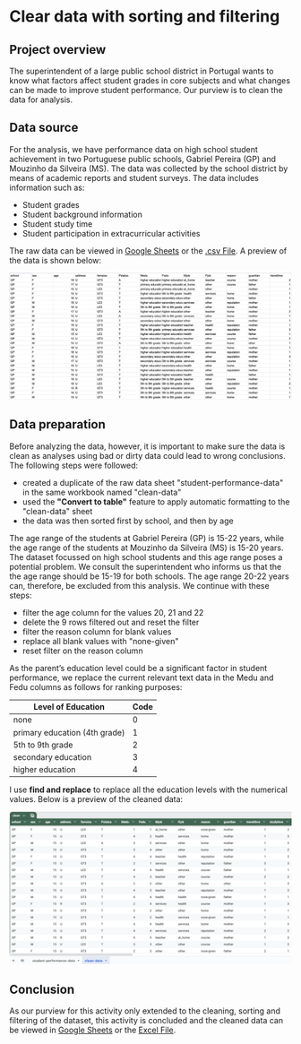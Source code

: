 # Clear data with sorting and filtering

## Project overview

The superintendent of a large public school district in Portugal wants to know what factors affect student grades in core subjects and what changes can be made to improve student performance. Our purview is to clean the data for analysis.

## Data source

For the analysis, we have performance data on high school student achievement in two Portuguese public schools, Gabriel Pereira (GP) and Mouzinho da Silveira (MS). The data was collected by the school district by means of academic reports and student surveys. The data includes information such as:

- Student grades
- Student background information
- Student study time
- Student participation in extracurricular activities

The raw data can be viewed in [Google Sheets](https://docs.google.com/spreadsheets/d/1mMTAxS1XHFKfnZ43L61zCiMHLAN5A4GDqXUA36tUz9k/edit?usp=sharing) or the [.csv File](/activities/spreadsheets/c03m03-student-performance-data.csv). A preview of the data is shown below:

![Student Performance Data](/activities/spreadsheets/c03m03-student-performance-data.png 'Student Performance Data')

## Data preparation

Before analyzing the data, however, it is important to make sure the data is clean as analyses using bad or dirty data could lead to wrong conclusions. The following steps were followed:

- created a duplicate of the raw data sheet "student-performance-data" in the same workbook named "clean-data"
- used the **"Convert to table"** feature to apply automatic formatting to the "clean-data" sheet
- the data was then sorted first by school, and then by age

The age range of the students at Gabriel Pereira (GP) is 15-22 years, while the age range of the students at Mouzinho da Silveira (MS) is 15-20 years. The dataset focussed on high school students and this age range poses a potential problem. We consult the superintendent who informs us that the the age range should be 15-19 for both schools. The age range 20-22 years can, therefore, be excluded from this analysis. We continue with these steps:

- filter the age column for the values 20, 21 and 22
- delete the 9 rows filtered out and reset the filter
- filter the reason column for blank values
- replace all blank values with "none-given"
- reset filter on the reason column

As the parent’s education level could be a significant factor in student performance, we replace the current relevant text data in the Medu and Fedu columns as follows for ranking purposes:

| Level of Education | Code |
| --- | --- |
| none | 0 |
| primary education (4th grade) | 1 |
| 5th to 9th grade | 2 |
| secondary education | 3 |
| higher education | 4 |

I use **find and replace** to replace all the education levels with the numerical values. Below is a preview of the cleaned data:

![Student Performance Data Cleaned](/activities/spreadsheets/c03m03-student-performance-data-clean.png 'Student performance Data Cleaned')

## Conclusion

As our purview for this activity only extended to the cleaning, sorting and filtering of the dataset, this activity is concluded and the cleaned data can be viewed in [Google Sheets](https://docs.google.com/spreadsheets/d/17djYZnyryXeB5quONQXCgNaKLTdOVsxLmvvjvrZVwww/edit?usp=sharing) or the [Excel File](/activities/spreadsheets/c03m03-student-performance-data-clean.xlsx).
